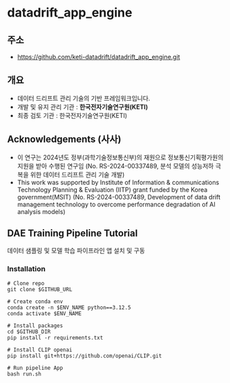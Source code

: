 # datadrift_app_engine

## 주소
- https://github.com/keti-datadrift/datadrift_app_engine.git

## 개요
- 데이터 드리프트 관리 기술의 기반 프레임워크입니다.
- 개발 및 유지 관리 기관 : __한국전자기술연구원(KETI)__
- 최종 검토 기관 : 한국전자기술연구원(KETI)

## Acknowledgements (사사)
- 이 연구는 2024년도 정부(과학기술정보통신부)의 재원으로 정보통신기획평가원의 지원을 받아 수행된 연구임 (No. RS-2024-00337489, 분석 모델의 성능저하 극복을 위한 데이터 드리프트 관리 기술 개발)
- This work was supported by Institute of Information & communications Technology Planning & Evaluation (IITP) grant funded by the Korea government(MSIT) (No. RS-2024-00337489, Development of data drift management technology to overcome performance degradation of AI analysis models)

## DAE Training Pipeline Tutorial
데이터 샘플링 및 모델 학습 파이프라인 앱 설치 및 구동

### Installation
```
# Clone repo
git clone $GITHUB_URL

# Create conda env
conda create -n $ENV_NAME python==3.12.5
conda activate $ENV_NAME

# Install packages
cd $GITHUB_DIR
pip install -r requirements.txt

# Install CLIP openai
pip install git+https://github.com/openai/CLIP.git

# Run pipeline App
bash run.sh
```
